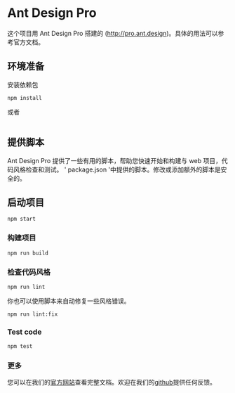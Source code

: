 # Ant Design Pro

这个项目用 Ant Design Pro 搭建的 (http://pro.ant.design)。具体的用法可以参考官方文档。

## 环境准备

安装依赖包

```命令
npm install
```

或者

```命令 yarn install

```

## 提供脚本

Ant Design Pro 提供了一些有用的脚本，帮助您快速开始和构建与 web 项目，代码风格检查和测试。 ' package.json '中提供的脚本。修改或添加额外的脚本是安全的。

## 启动项目

```命令
npm start
```

### 构建项目

```命令
npm run build
```

### 检查代码风格

```命令
npm run lint
```

你也可以使用脚本来自动修复一些风格错误。

```命令
npm run lint:fix
```

### Test code

```bash
npm test
```

### 更多

您可以在我们的[官方网站](https://pro.ant.design)查看完整文档。欢迎在我们的[github](https://github.com/antdesign/antdesign-pro)提供任何反馈。
